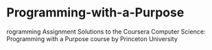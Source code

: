 # Programming-with-a-Purpose
rogramming Assignment Solutions to the Coursera Computer Science: Programming with a Purpose course by Princeton University

